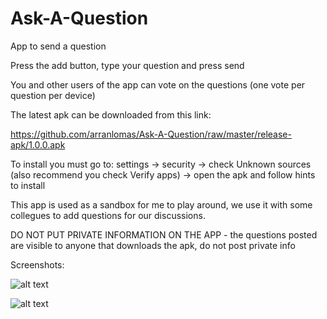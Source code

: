# Ask-A-Question
App to send a question

Press the add button, type your question and press send

You and other users of the app can vote on the questions (one vote per question per device)

The latest apk can be downloaded from this link: 

https://github.com/arranlomas/Ask-A-Question/raw/master/release-apk/1.0.0.apk


To install you must go to:
settings -> security -> check Unknown sources (also recommend you check Verify apps) -> open the apk and follow hints to install


This app is used as a sandbox for me to play around, we use it with some collegues to add questions for our discussions.

DO NOT PUT PRIVATE INFORMATION ON THE APP - the questions posted are visible to anyone that downloads the apk, do not post private info

Screenshots:

![alt text](https://raw.githubusercontent.com/arranlomas/Ask-A-Question/blob/master/ask-a-question-screenshot-b.png)

![alt text](https://raw.githubusercontent.com/arranlomas/Ask-A-Question/blob/master/ask-a-question-screenshot-a.png)

